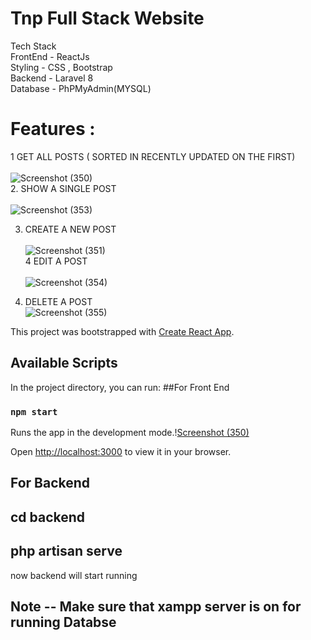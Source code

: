 # Tnp Full Stack Website 

Tech Stack \
FrontEnd - ReactJs \
Styling - CSS , Bootstrap \
Backend - Laravel 8 \
Database - PhPMyAdmin(MYSQL) 

# Features :
1  GET ALL POSTS ( SORTED IN RECENTLY UPDATED ON THE FIRST) \
\
![Screenshot (350)](https://user-images.githubusercontent.com/74794315/192102771-70167eb6-eb59-45bf-8856-bf9c156add8c.png)
\
2. SHOW A SINGLE POST \
\
![Screenshot (353)](https://user-images.githubusercontent.com/74794315/192103270-19a7bd77-66ec-4d34-99cd-f7611d4e6e84.png)

3. CREATE A NEW POST \
\
![Screenshot (351)](https://user-images.githubusercontent.com/74794315/192102827-6268cd81-8e0d-4f95-89da-eebb661f8bdf.png)
\
4  EDIT A POST \
\
![Screenshot (354)](https://user-images.githubusercontent.com/74794315/192112787-115c8b76-f9eb-4923-9399-89b52a7c6705.png)

5. DELETE A POST
\
![Screenshot (355)](https://user-images.githubusercontent.com/74794315/192113500-c9dbae33-e70a-40be-a747-3224b91c6c23.png)


This project was bootstrapped with [Create React App](https://github.com/facebook/create-react-app).

## Available Scripts

In the project directory, you can run:
##For Front End

### `npm start`

Runs the app in the development mode.\![Screenshot (350)](https://user-images.githubusercontent.com/74794315/192102740-bd581b59-d361-47f8-b880-d9559bc844ef.png)

Open [http://localhost:3000](http://localhost:3000) to view it in your browser.

## For Backend
## cd backend
## php artisan serve
  now backend will start running
  
 ## Note -- Make sure that xampp server is on for running  Databse
 

